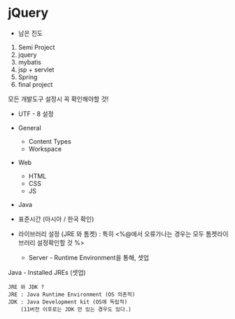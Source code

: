 # jQuery

- 남은 진도

1. Semi Project
2. jquery
3. mybatis
4. jsp + servlet
5. Spring
6. final project


모든 개발도구 설정시 꼭 확인해야할 것!

- UTF - 8 설정

- General 
  - Content Types
  - Workspace
- Web
  - HTML
  - CSS
  - JS
- Java
  
- 표준시간 (아시아 / 한국 확인)
- 라이브러리 설정 (JRE 와 톰켓) : 특히 <%@에서 오류가나는 경우는 모두 톰켓라이브러리 설정확인할 것  %>
  - Server - Runtime Environment을 통해, 셋업

Java - Installed JREs (셋업)
```
JRE 와 JDK ?
JRE : Java Runtime Environment (OS 의존적)
JDK : Java Development kit (OS에 독립적)
    (11버전 이후로는 JDK 만 있는 경우도 있다.)
 ```